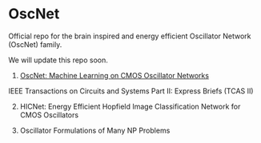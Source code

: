# OscNet
Official repo for the brain inspired and energy efficient Oscillator Network (OscNet) family.

We will update this repo soon.

1. [OscNet: Machine Learning on CMOS Oscillator Networks](https://arxiv.org/abs/2502.07192)

IEEE Transactions on Circuits and Systems Part II: Express Briefs (TCAS II)

2. HICNet: Energy Efficient Hopfield Image Classification Network for CMOS Oscillators

3. Oscillator Formulations of Many NP Problems
